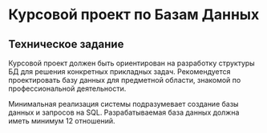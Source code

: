 # Курсовой проект по Базам Данных
## Техническое задание
Курсовой проект должен быть ориентирован на разработку структуры БД для решения конкретных прикладных задач. 
Рекомендуется проектировать базу данных для предметной области, знакомой по профессиональной деятельности.

Минимальная реализация системы подразумевает создание базы данных и запросов на SQL. Разрабатываемая база данных
должна иметь минимум 12 отношений.